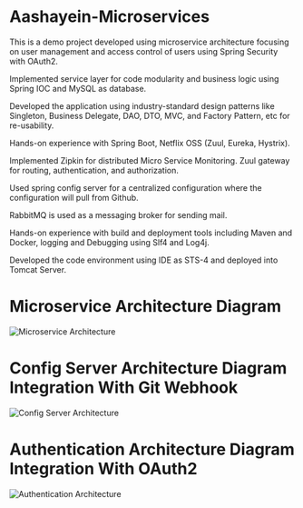 # Aashayein-Microservices

This is a demo project developed using microservice architecture focusing on user management and access control of users using Spring Security with OAuth2.

Implemented service layer for code modularity and business logic using Spring IOC and MySQL as database.

Developed the application using industry-standard design patterns like Singleton, Business Delegate, DAO, DTO, MVC, and Factory Pattern, etc for re-usability.

Hands-on experience with Spring Boot, Netflix OSS (Zuul, Eureka, Hystrix).

Implemented Zipkin for distributed Micro Service Monitoring. Zuul gateway for routing, authentication, and authorization.

Used spring config server for a centralized configuration where the configuration will pull from Github.

RabbitMQ is used as a messaging broker for sending mail.

Hands-on experience with build and deployment tools including Maven and Docker, logging and Debugging using Slf4 and Log4j.

Developed the code environment using IDE as STS-4 and deployed into Tomcat Server.



# Microservice Architecture Diagram


![Microservice Architecture](https://github.com/avishek-akd/Aashayein-Microservices/blob/master/documentation/Microservice%20Architecture.png)



# Config Server Architecture Diagram Integration With Git Webhook


![Config Server Architecture](https://github.com/avishek-akd/Aashayein-Microservices/blob/master/documentation/Config%20Server%20Architecture.png)


# Authentication Architecture Diagram Integration With OAuth2


![Authentication Architecture](https://github.com/imavishek/Aashayein-Microservices/blob/master/documentation/Authentication%20Architecture.png)



